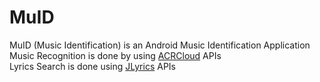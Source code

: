 # MuID
MuID (Music Identification) is an Android Music Identification Application  
Music Recognition is done by using [ACRCloud](https://eu-console.acrcloud.com/home) APIs  
Lyrics Search is done using [JLyrics](https://github.com/jagrosh/JLyrics) APIs  
